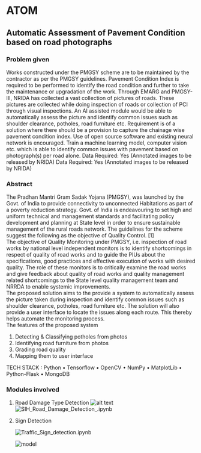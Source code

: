 # ATOM
## Automatic Assessment of Pavement Condition based on road photographs

### Problem given

  Works constructed under the PMGSY scheme are to be maintained by the contractor as per the PMGSY guidelines. Pavement Condition Index is required to be performed to identify the road condition and further to take the maintenance or upgradation of the work. Through EMARG and PMGSY-III, NRIDA has collected a vast collection of pictures of roads. These pictures are collected while doing inspection of roads or collection of PCI through visual inspections. An AI assisted module would be able to automatically assess the picture and identify common issues such as shoulder clearance, potholes, road furniture etc. Requirement is of a solution where there should be a provision to capture the chainage wise pavement condition index. Use of open source software and existing neural network is encouraged. Train a machine learning model, computer vision etc. which is able to identify common issues with pavement based on photograph(s) per road alone. Data Required: Yes (Annotated images to be released by NRIDA) Data Required: Yes (Annotated images to be released by NRIDA)
  
### Abstract

The Pradhan Mantri Gram Sadak Yojana (PMGSY), was launched by the Govt. of India to provide connectivity to unconnected Habitations as part of a poverty reduction strategy. Govt. of India is endeavouring to set high and uniform technical and management standards and facilitating policy development and planning at State level in order to ensure sustainable management of the rural roads network. 
The guidelines for the scheme suggest the following as the objective of Quality Control. [1]   
The objective of Quality Monitoring under PMGSY, i.e. inspection of road works by national level independent monitors is to identify shortcomings in respect of quality of road works and to guide the PIUs about the specifications, good practices and effective execution of works with desired quality. The role of these monitors is to critically examine the road works and give feedback about quality of road works and quality management related shortcomings to the State level quality management team and NRRDA to enable systemic improvements.   
The proposed solution aims to the provide a system to automatically assess the picture taken during inspection and identify common issues such as shoulder clearance, potholes, road furniture etc. The solution will also provide a user interface to locate the issues along each route. This thereby helps automate the monitoring process.  
The features of the proposed system  
  1. Detecting & Classifying potholes from photos 
  2. Identifying road furniture from photos 
  3. Grading road quality 
  4. Mapping them to user interface 

TECH STACK :
     Python • Tensorflow • OpenCV • NumPy • MatplotLib • Python-Flask • MongoDB 

### Modules involved
1. Road Damage Type Detection
![alt text](https://drive.google.com/uc?id=1MiaRqHoFel01ZpCmvY3T8VZHpHe6oyO2)
![SIH_Road_Damage_Detection_.ipynb](https://github.com/divyaprabha123/ATOM/blob/master/SIH_Road_Damage_Detection_.ipynb)

2. Sign Detection

      ![Traffic_Sign_detection.ipynb](https://github.com/divyaprabha123/ATOM/blob/master/Traffic_Sign_detection.ipynb)
  
      ![model](https://drive.google.com/uc?id=1hYRTeNAxn45TNDXv6uca4ySAAGVS0DSg)

